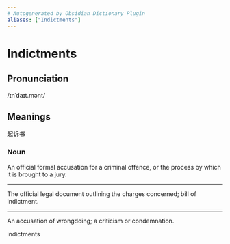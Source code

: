 ```yaml
---
# Autogenerated by Obsidian Dictionary Plugin
aliases: ["Indictments"]
---
```


# Indictments

## Pronunciation
/ɪnˈdaɪt.mənt/


## Meanings
起诉书
### Noun

An official formal accusation for a criminal offence, or the process by which it is brought to a jury.

---

The official legal document outlining the charges concerned; bill of indictment.

---

An accusation of wrongdoing; a criticism or condemnation.




indictments